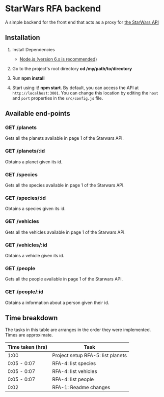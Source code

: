 # StarWars RFA backend
A simple backend for the front end that acts as a proxy for [the StarWars API](https://swapi.co/documentation)

## Installation

1.  Install Dependencies

    * [Node.js (version 6.x is recommended)](https://nodejs.org/en/)

3.  Go to the project's root directory **cd /my/path/to/directory**
4.  Run **npm install**
5.  Start using it! **npm start**. By default, you can access the API at ` http://localhost:3001`. You can change this location by editing the `host` and `port` properties in the `src/config.js` file.

## Available end-points

### GET /planets

Gets all the planets available in page 1 of the Starwars API.

### GET /planets/:id

Obtains a planet given its id.

### GET /species

Gets all the species available in page 1 of the Starwars API.

### GET /species/:id

Obtains a species given its id.

### GET /vehicles

Gets all the vehicles available in page 1 of the Starwars API.

### GET /vehicles/:id

Obtains a vehicle given its id.

### GET /people

Gets all the people available in page 1 of the Starwars API.

### GET /people/:id

Obtains a information about a person given their id.

## Time breakdown

The tasks in this table are arranges in the order they were implemented. Times are approximate.

| Time taken (hrs)   | Task                                                          |
| ------------------ | ------------------------------------------------------------- |
| 1:00               | Project setup RFA-5: list planets                             |
| 0:05 - 0:07        | RFA-4: list species                                           |
| 0:05 - 0:07        | RFA-4: list vehicles                                          |
| 0:05 - 0:07        | RFA-4: list people                                            |
| 0:02               | RFA-1: Readme changes                                         |
